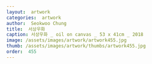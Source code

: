 ```yaml
---
layout:  artwork
categories:  artwork
author:  Seokwoo Chung
title:  서상우화
caption: 서상우화 _ oil on canvas _ 53 x 41cm _ 2018
image: /assets/images/artwork/artwork455.jpg
thumb: /assets/images/artwork/thumbs/artwork455.jpg
order:  455
---
```

